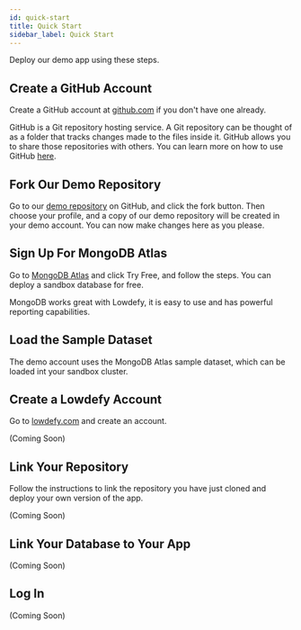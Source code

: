 ```yaml
---
id: quick-start
title: Quick Start
sidebar_label: Quick Start
---
```


Deploy our demo app using these steps.

## Create a GitHub Account

Create a GitHub account at [github.com](https://github.com/) if you don't have one already.

GitHub is a Git repository hosting service. A Git repository can be thought of as a folder that tracks changes made to the files inside it. GitHub allows you to share those repositories with others. You can learn more on how to use GitHub [here](https://guides.github.com/activities/hello-world/).

## Fork Our Demo Repository

Go to our [demo repository](https://github.com/lowdefy/lowdefy-demo) on GitHub, and click the fork button. Then choose your profile, and a copy of our demo repository will be created in your demo account. You can now make changes here as you please.

## Sign Up For MongoDB Atlas

Go to [MongoDB Atlas](https://www.mongodb.com/cloud) and click Try Free, and follow the steps. You can deploy a sandbox database for free.

MongoDB works great with Lowdefy, it is easy to use and has powerful reporting capabilities.

## Load the Sample Dataset

The demo account uses the MongoDB Atlas sample dataset, which can be loaded int your sandbox cluster.

## Create a Lowdefy Account

Go to [lowdefy.com](https://github.com/lowdefy/lowdefy-demo) and create an account.

(Coming Soon)

## Link Your Repository

Follow the instructions to link the repository you have just cloned and deploy your own version of the app.

(Coming Soon)

## Link Your Database to Your App

(Coming Soon)

## Log In

(Coming Soon)